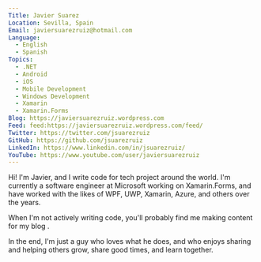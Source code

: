 ```yaml
---
Title: Javier Suarez
Location: Sevilla, Spain
Email: javiersuarezruiz@hotmail.com
Language:
  - English
  - Spanish
Topics:
  - .NET
  - Android
  - iOS
  - Mobile Development
  - Windows Development
  - Xamarin
  - Xamarin.Forms
Blog: https://javiersuarezruiz.wordpress.com
Feed: feed:https://javiersuarezruiz.wordpress.com/feed/
Twitter: https://twitter.com/jsuarezruiz
GitHub: https://github.com/jsuarezruiz
LinkedIn: https://www.linkedin.com/in/jsuarezruiz/
YouTube: https://www.youtube.com/user/javiersuarezruiz
---
```

Hi! I'm Javier, and I write code for tech project around the world. I'm currently a software engineer at Microsoft working on Xamarin.Forms, and have worked with the likes of WPF, UWP, Xamarin, Azure, and others over the years.

When I'm not actively writing code, you'll probably find me making content for my blog . 

In the end, I'm just a guy who loves what he does, and who enjoys sharing and helping others grow, share good times, and learn together.
